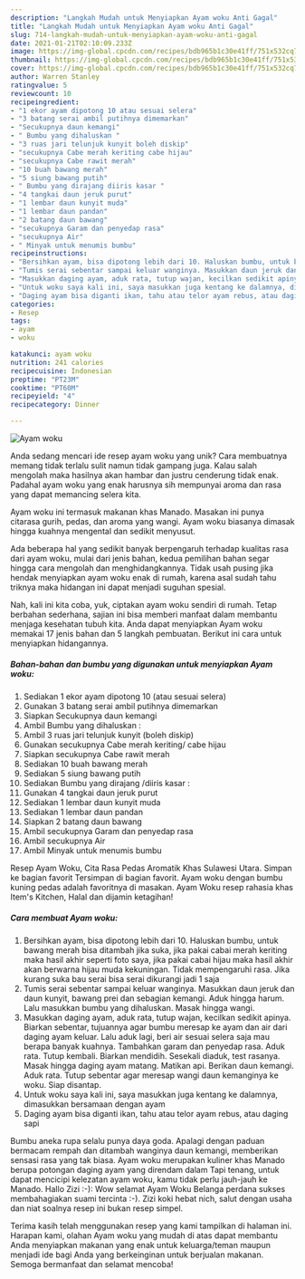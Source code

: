 ```yaml
---
description: "Langkah Mudah untuk Menyiapkan Ayam woku Anti Gagal"
title: "Langkah Mudah untuk Menyiapkan Ayam woku Anti Gagal"
slug: 714-langkah-mudah-untuk-menyiapkan-ayam-woku-anti-gagal
date: 2021-01-21T02:10:09.233Z
image: https://img-global.cpcdn.com/recipes/bdb965b1c30e41ff/751x532cq70/ayam-woku-foto-resep-utama.jpg
thumbnail: https://img-global.cpcdn.com/recipes/bdb965b1c30e41ff/751x532cq70/ayam-woku-foto-resep-utama.jpg
cover: https://img-global.cpcdn.com/recipes/bdb965b1c30e41ff/751x532cq70/ayam-woku-foto-resep-utama.jpg
author: Warren Stanley
ratingvalue: 5
reviewcount: 10
recipeingredient:
- "1 ekor ayam dipotong 10 atau sesuai selera"
- "3 batang serai ambil putihnya dimemarkan"
- "Secukupnya daun kemangi"
- " Bumbu yang dihaluskan "
- "3 ruas jari telunjuk kunyit boleh diskip"
- "secukupnya Cabe merah keriting cabe hijau"
- "secukupnya Cabe rawit merah"
- "10 buah bawang merah"
- "5 siung bawang putih"
- " Bumbu yang dirajang diiris kasar "
- "4 tangkai daun jeruk purut"
- "1 lembar daun kunyit muda"
- "1 lembar daun pandan"
- "2 batang daun bawang"
- "secukupnya Garam dan penyedap rasa"
- "secukupnya Air"
- " Minyak untuk menumis bumbu"
recipeinstructions:
- "Bersihkan ayam, bisa dipotong lebih dari 10. Haluskan bumbu, untuk bawang merah bisa ditambah jika suka, jika pakai cabai merah keriting maka hasil akhir seperti foto saya, jika pakai cabai hijau maka hasil akhir akan berwarna hijau muda kekuningan. Tidak mempengaruhi rasa. Jika kurang suka bau serai bisa serai dikurangi jadi 1 saja"
- "Tumis serai sebentar sampai keluar wanginya. Masukkan daun jeruk dan daun kunyit, bawang prei dan sebagian kemangi. Aduk hingga harum. Lalu masukkan bumbu yang dihaluskan. Masak hingga wangi."
- "Masukkan daging ayam, aduk rata, tutup wajan, kecilkan sedikit apinya. Biarkan sebentar, tujuannya agar bumbu meresap ke ayam dan air dari daging ayam keluar. Lalu aduk lagi, beri air sesuai selera saja mau berapa banyak kuahnya. Tambahkan garam dan penyedap rasa. Aduk rata. Tutup kembali. Biarkan mendidih. Sesekali diaduk, test rasanya. Masak hingga daging ayam matang. Matikan api. Berikan daun kemangi. Aduk rata. Tutup sebentar agar meresap wangi daun kemanginya ke woku. Siap disantap."
- "Untuk woku saya kali ini, saya masukkan juga kentang ke dalamnya, dimasukkan bersamaan dengan ayam"
- "Daging ayam bisa diganti ikan, tahu atau telor ayam rebus, atau daging sapi"
categories:
- Resep
tags:
- ayam
- woku

katakunci: ayam woku 
nutrition: 241 calories
recipecuisine: Indonesian
preptime: "PT23M"
cooktime: "PT60M"
recipeyield: "4"
recipecategory: Dinner

---
```



![Ayam woku](https://img-global.cpcdn.com/recipes/bdb965b1c30e41ff/751x532cq70/ayam-woku-foto-resep-utama.jpg)

Anda sedang mencari ide resep ayam woku yang unik? Cara membuatnya memang tidak terlalu sulit namun tidak gampang juga. Kalau salah mengolah maka hasilnya akan hambar dan justru cenderung tidak enak. Padahal ayam woku yang enak harusnya sih mempunyai aroma dan rasa yang dapat memancing selera kita.

Ayam woku ini termasuk makanan khas Manado. Masakan ini punya citarasa gurih, pedas, dan aroma yang wangi. Ayam woku biasanya dimasak hingga kuahnya mengental dan sedikit menyusut.

Ada beberapa hal yang sedikit banyak berpengaruh terhadap kualitas rasa dari ayam woku, mulai dari jenis bahan, kedua pemilihan bahan segar hingga cara mengolah dan menghidangkannya. Tidak usah pusing jika hendak menyiapkan ayam woku enak di rumah, karena asal sudah tahu triknya maka hidangan ini dapat menjadi suguhan spesial.


Nah, kali ini kita coba, yuk, ciptakan ayam woku sendiri di rumah. Tetap berbahan sederhana, sajian ini bisa memberi manfaat dalam membantu menjaga kesehatan tubuh kita. Anda dapat menyiapkan Ayam woku memakai 17 jenis bahan dan 5 langkah pembuatan. Berikut ini cara untuk menyiapkan hidangannya.

<!--inarticleads1-->

##### Bahan-bahan dan bumbu yang digunakan untuk menyiapkan Ayam woku:

1. Sediakan 1 ekor ayam dipotong 10 (atau sesuai selera)
1. Gunakan 3 batang serai ambil putihnya dimemarkan
1. Siapkan Secukupnya daun kemangi
1. Ambil  Bumbu yang dihaluskan :
1. Ambil 3 ruas jari telunjuk kunyit (boleh diskip)
1. Gunakan secukupnya Cabe merah keriting/ cabe hijau
1. Siapkan secukupnya Cabe rawit merah
1. Sediakan 10 buah bawang merah
1. Sediakan 5 siung bawang putih
1. Sediakan  Bumbu yang dirajang /diiris kasar :
1. Gunakan 4 tangkai daun jeruk purut
1. Sediakan 1 lembar daun kunyit muda
1. Sediakan 1 lembar daun pandan
1. Siapkan 2 batang daun bawang
1. Ambil secukupnya Garam dan penyedap rasa
1. Ambil secukupnya Air
1. Ambil  Minyak untuk menumis bumbu


Resep Ayam Woku, Cita Rasa Pedas Aromatik Khas Sulawesi Utara. Simpan ke bagian favorit Tersimpan di bagian favorit. Ayam woku dengan bumbu kuning pedas adalah favoritnya di masakan. Ayam Woku resep rahasia khas Item&#39;s Kitchen, Halal dan dijamin ketagihan! 

<!--inarticleads2-->

##### Cara membuat Ayam woku:

1. Bersihkan ayam, bisa dipotong lebih dari 10. Haluskan bumbu, untuk bawang merah bisa ditambah jika suka, jika pakai cabai merah keriting maka hasil akhir seperti foto saya, jika pakai cabai hijau maka hasil akhir akan berwarna hijau muda kekuningan. Tidak mempengaruhi rasa. Jika kurang suka bau serai bisa serai dikurangi jadi 1 saja
1. Tumis serai sebentar sampai keluar wanginya. Masukkan daun jeruk dan daun kunyit, bawang prei dan sebagian kemangi. Aduk hingga harum. Lalu masukkan bumbu yang dihaluskan. Masak hingga wangi.
1. Masukkan daging ayam, aduk rata, tutup wajan, kecilkan sedikit apinya. Biarkan sebentar, tujuannya agar bumbu meresap ke ayam dan air dari daging ayam keluar. Lalu aduk lagi, beri air sesuai selera saja mau berapa banyak kuahnya. Tambahkan garam dan penyedap rasa. Aduk rata. Tutup kembali. Biarkan mendidih. Sesekali diaduk, test rasanya. Masak hingga daging ayam matang. Matikan api. Berikan daun kemangi. Aduk rata. Tutup sebentar agar meresap wangi daun kemanginya ke woku. Siap disantap.
1. Untuk woku saya kali ini, saya masukkan juga kentang ke dalamnya, dimasukkan bersamaan dengan ayam
1. Daging ayam bisa diganti ikan, tahu atau telor ayam rebus, atau daging sapi


Bumbu aneka rupa selalu punya daya goda. Apalagi dengan paduan bermacam rempah dan ditambah wanginya daun kemangi, memberikan sensasi rasa yang tak biasa. Ayam woku merupakan kuliner khas Manado berupa potongan daging ayam yang direndam dalam Tapi tenang, untuk dapat mencicipi kelezatan ayam woku, kamu tidak perlu jauh-jauh ke Manado. Hallo Zizi :-): Wow selamat Ayam Woku Belanga perdana sukses membahagiakan suami tercinta :-). Zizi koki hebat nich, salut dengan usaha dan niat soalnya resep ini bukan resep simpel. 

Terima kasih telah menggunakan resep yang kami tampilkan di halaman ini. Harapan kami, olahan Ayam woku yang mudah di atas dapat membantu Anda menyiapkan makanan yang enak untuk keluarga/teman maupun menjadi ide bagi Anda yang berkeinginan untuk berjualan makanan. Semoga bermanfaat dan selamat mencoba!
